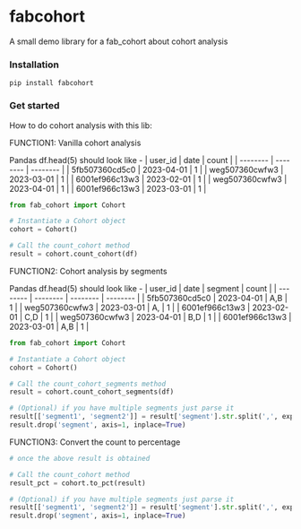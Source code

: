 # fabcohort
A small demo library for a fab_cohort about cohort analysis

### Installation
```
pip install fabcohort
```

### Get started
How to do cohort analysis with this lib:

FUNCTION1: 
Vanilla cohort analysis 

Pandas df.head(5) should look like - 
| user_id | date | count |
| -------- | -------- | -------- |
| 5fb507360cd5c0   | 2023-04-01   | 1   |
| weg507360cwfw3   | 2023-03-01   | 1   |
| 6001ef966c13w3   | 2023-02-01   | 1   |
| weg507360cwfw3   | 2023-04-01   | 1   |
| 6001ef966c13w3   | 2023-03-01   | 1   |

```Python
from fab_cohort import Cohort

# Instantiate a Cohort object
cohort = Cohort()

# Call the count_cohort method
result = cohort.count_cohort(df)

```

FUNCTION2: 
Cohort analysis by segments

Pandas df.head(5) should look like - 
| user_id | date | segment | count |
| -------- | -------- | -------- | -------- |
| 5fb507360cd5c0   | 2023-04-01   | A,B   | 1   |
| weg507360cwfw3   | 2023-03-01   | A,    | 1   |
| 6001ef966c13w3   | 2023-02-01   | C,D   | 1   |
| weg507360cwfw3   | 2023-04-01   | B,D   | 1   |
| 6001ef966c13w3   | 2023-03-01   | A,B   | 1   |

```Python
from fab_cohort import Cohort

# Instantiate a Cohort object
cohort = Cohort()

# Call the count_cohort_segments method
result = cohort.count_cohort_segments(df)

# (Optional) if you have multiple segments just parse it
result[['segment1', 'segment2']] = result['segment'].str.split(',', expand=True)
result.drop('segment', axis=1, inplace=True)

```

FUNCTION3: 
Convert the count to percentage

```Python
# once the above result is obtained

# Call the count_cohort method
result_pct = cohort.to_pct(result)

# (Optional) if you have multiple segments just parse it
result[['segment1', 'segment2']] = result['segment'].str.split(',', expand=True)
result.drop('segment', axis=1, inplace=True)

```